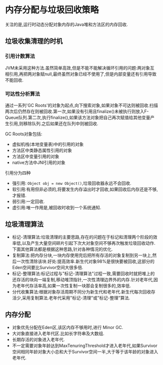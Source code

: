 内存分配与垃圾回收策略
======================
关注的是,运行时动态分配对象内存的Java堆和方法区的内存回收.

## 垃圾收集清理的时机
### 引用计数算法
JVM未采用这种方法.虽然简单高效,但是不能不能解决循环引用的问题:两对象互相引用,再把两对象赋null,最终虽然对象已经不使用了,但是内部变量还有引用导致不能回收.

### 可达性分析算法
通过一系列'GC Roots'的对象为起点,向下搜索对象,如果对象不可达则被回收.扫描两次后仍然存在则被回收.第一次,如果没有引用且finalize()未被执行则放入F-Queue队列.第二次,执行finalize(),如果该方法对象把自己再次赋值给其他变量产生引用,则移除队列.之后如果还在队列中则被回收.

GC Roots对象包括:
- 虚拟机栈(本地变量表)中的引用的对象
- 方法区中类静态属性引用的对象
- 方法区中变量引用的对象
- native方法中JNI引用的对象

引用分为四种
- 强引用: `Object obj = new Object()`,垃圾回收器永远不会回收.
- 软引用:有用但非必须的,将要发生内存溢出时才回收,如果回收后内存还是不够,才报错.
- 弱引用:一定回收.
- 虚引用:唯一作用是,被回收时收到一个系统通知.

## 垃圾清理算法
- 标记-清理算法:垃圾清理的主要思路,存在的问题在于标记和清理两个阶段的效率低,以及产生大量空间碎片引起下次大对象空间不够再次触发垃圾回收动作.下面其他算法都是根据这种思路,针对各种情况的优化.
- 复制算法:把内存分块,一块内存使用完后把所有存活的对象复制到另一块上,然后一次性清除该块.好处:提高效率.新生代对象98%是很快要被回收,这部分的Eden空间要比Survivor空间大很多倍.
- 标记-整理算法:标记过程与"标记-清理算法"过程一致,需要回收时就把堆上的还存活的块向一端复制,移动堆顶指针,一次性清理边界外的内存.针对老年代,因为老年代存活率高,如果一次性复制一块那会复制很多的,效率低.
- 分代收集算法:根据对象存活周期不同分为新生代和老年代.新生代每次回收存活少,采用复制算法.老年代采用"标记-清理"或"标记-整理"算法.


## 内存分配
- 对象优先分配在Eden区,该区内存不够用时,进行 Minor GC.
- 大对象直接进入老年代区.比如长字符串及大数组.
- 长期存活的对象进入老年代.
- 不一定需要对象年龄达到MaxTenuringThreshold才进入老年代,如果Survivor空间相同年龄对象大小总和大于Survivor空间一半,大于等于该年龄的对象进入老年代.